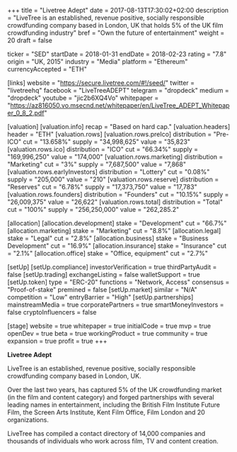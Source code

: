 +++
title = "Livetree Adept"
date = 2017-08-13T17:30:02+02:00
description = "LiveTree is an established, revenue positive, socially responsible crowdfunding company based in London, UK that holds 5% of the UK film crowdfunding industry"
bref = "Own the future of entertainment"
weight = 20
draft = false

ticker = "SED"
startDate = 2018-01-31
endDate = 2018-02-23
rating = "7.8"
origin = "UK, 2015"
industry = "Media"
platform = "Ethereum"
currencyAccepted = "ETH"

[links]
  website = "https://secure.livetree.com/#!/seed/"
  twitter = "livetreehq"
  facebook = "LiveTreeADEPT"
  telegram = "dropdeck"
  medium = "dropdeck"
  youtube = "jic2b6XQ4Vo"
  whitepaper = "https://az816050.vo.msecnd.net/whitepaper/en/LiveTree_ADEPT_Whitepaper_0_8_2.pdf"

[valuation]
  [valuation.info]
    recap = "Based on hard cap."
  [valuation.headers]
    header = "ETH"
  [valuation.rows]
    [valuation.rows.preIco]
      distribution = "Pre-ICO"
      cut = "13.658%"
      supply = "34,998,625"
      value = "35,823"
    [valuation.rows.ico]
      distribution = "ICO"
      cut = "66.34%"
      supply = "169,996,250"
      value = "174,000"
    [valuation.rows.marketing]
      distribution = "Marketing"
      cut = "3%"
      supply = "7,687,500"
      value = "7,868"
    [valuation.rows.earlyInvestors]
      distribution = "Lottery"
      cut = "0.08%"
      supply = "205,000"
      value = "210"
    [valuation.rows.reserve]
      distribution = "Reserves"
      cut = "6.78%"
      supply = "17,373,750"
      value = "17,783"
    [valuation.rows.founders]
      distribution = "Founders"
      cut = "10.15%"
      supply = "26,009,375"
      value = "26,622"
    [valuation.rows.total]
      distribution = "Total"
      cut = "100%"
      supply = "256,250,000"
      value = "262,285.2"

[allocation]
  [allocation.development]
    stake = "Development"
    cut = "66.7%"
  [allocation.marketing]
    stake = "Marketing"
    cut = "8.8%"
  [allocation.legal]
    stake = "Legal"
    cut = "2.8%"
  [allocation.business]
    stake = "Business Development"
    cut = "16.9%"
  [allocation.insurance]
    stake = "Insurance"
    cut = "2.1%"
  [allocation.office]
    stake = "Office, equipment"
    cut = "2.7%"

[setUp]
  [setUp.compliance]
    investorVerification = true
    thirdPartyAudit = false
  [setUp.trading]
    exchangeListing = false
    walletSupport = true
  [setUp.token]
    type = "ERC-20"
    functions = "Network, Access"
    consensus = "Proof-of-stake"
    premined = false
  [setUp.market]
    similar = "N/A"
    competition = "Low"
    entryBarrier = "High"
  [setUp.partnerships]
    mainstreamMedia = true
    corporatePartners = true
    smartMoneyInvestors = false
    cryptoInfluencers = false

[stage]
  website = true
  whitepaper = true
  initialCode = true
  mvp = true
  openDev = true
  beta = true
  workingProduct = true
  community = true
  expansion = true
  profit = true
+++

**Livetree Adept**

LiveTree is an established, revenue positive, socially responsible crowdfunding company based in London, UK.  

Over the last two years,  has captured 5% of the UK crowdfunding market (in the film and content category) and forged partnerships with several leading names in entertainment, including the British Film Institute Future Film, the Screen Arts Institute, Kent Film Office, Film London and 20 organizations.  

LiveTree has compiled a contact directory  of 14,000 companies and thousands of individuals who work across film, TV and content creation.
